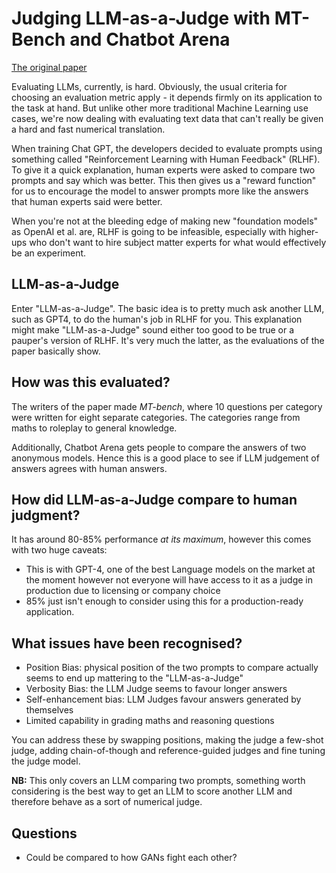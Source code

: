 # Judging LLM-as-a-Judge with MT-Bench and Chatbot Arena

[The original paper](https://arxiv.org/pdf/2306.05685.pdf)

Evaluating LLMs, currently, is hard. Obviously, the usual criteria for choosing an evaluation metric apply - it depends firmly on its application to the task at hand. But unlike other more traditional Machine Learning use cases, we're now dealing with evaluating text data that can't really be given a hard and fast numerical translation.

When training Chat GPT, the developers decided to evaluate prompts using something called "Reinforcement Learning with Human Feedback" (RLHF). To give it a quick explanation, human experts were asked to compare two prompts and say which was better. This then gives us a "reward function" for us to encourage the model to answer prompts more like the answers that human experts said were better.

When you're not at the bleeding edge of making new "foundation models" as OpenAI et al. are, RLHF is going to be infeasible, especially with higher-ups who don't want to hire subject matter experts for what would effectively be an experiment.

## LLM-as-a-Judge

Enter "LLM-as-a-Judge". The basic idea is to pretty much ask another LLM, such as GPT4, to do the human's job in RLHF for you. This explanation might make "LLM-as-a-Judge" sound either too good to be true or a pauper's version of RLHF. It's very much the latter, as the evaluations of the paper basically show.

## How was this evaluated?

The writers of the paper made _MT-bench_, where 10 questions per category were written for eight separate categories. The categories range from maths to roleplay to general knowledge.

Additionally, Chatbot Arena gets people to compare the answers of two anonymous models. Hence this is a good place to see if LLM judgement of answers agrees with human answers.

## How did LLM-as-a-Judge compare to human judgment?

It has around 80-85% performance _at its maximum_, however this comes with two huge caveats:

* This is with GPT-4, one of the best Language models on the market at the moment however not everyone will have access to it as a judge in production due to licensing or company choice
* 85% just isn't enough to consider using this for a production-ready application.

## What issues have been recognised?

* Position Bias: physical position of the two prompts to compare actually seems to end up mattering to the "LLM-as-a-Judge"
* Verbosity Bias: the LLM Judge seems to favour longer answers
* Self-enhancement bias: LLM Judges favour answers generated by themselves
* Limited capability in grading maths and reasoning questions

You can address these by swapping positions, making the judge a few-shot judge, adding chain-of-though and reference-guided judges and fine tuning the judge model.

**NB:** This only covers an LLM comparing two prompts, something worth considering is the best way to get an LLM to score another LLM and therefore behave as a sort of numerical judge.

## Questions

* Could be compared to how GANs fight each other?